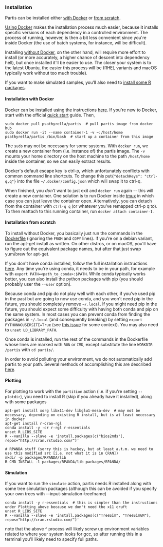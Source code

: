 ### Installation

Partis can be installed either [with Docker](#installation-with-docker) or [from scratch](#installation-from-scratch).

[Using Docker](#installation-with-docker) makes the installation process much easier, because it installs specific versions of each dependency in a controlled environment. The process of running, however, is then a bit less convenient since you're inside Docker (the use of batch systems, for instance, will be difficult).

Installing [without Docker](#installation-from-scratch), on the other hand, will require more effort to install (or more accurately, a higher chance of descent into dependency hell), but once installed it'll be easier to use. The closer your system is to the latest Ubuntu, the easier this process will be (RHEL variants and macOS typically work without too much trouble).

If you want to make simulated samples, you'll also need to [install some R packages](#simulation).

#### Installation with Docker

Docker can be installed using the instructions [here](https://docs.docker.com). If you're new to Docker, start with the official [quick start](https://docs.docker.com/get-started/) guide. Then,

```
sudo docker pull psathyrella/partis  # pull partis image from docker hub
sudo docker run -it --name container-1 -v ~:/host/home psathyrella/partis /bin/bash  # start up a container from this image
```
The `sudo` may not be necessary for some systems. With `docker run`, we create a new container from (i.e. instance of) the partis image. The `-v` mounts your home directory on the host machine to the path `/host/home` inside the container, so we can easily extract results.

Docker's default escape key is ctrl-p, which unfortunately conflicts with common command line shortcuts. To change this put`{"detachKeys": "ctrl-q,q"}` into the file `~/.docker/config.json` which will swap it to ctrl-q.

When finished, you _don't_ want to just exit and `docker run` again -- this will create a new container.
One solution is to run Docker inside [tmux](https://hackernoon.com/a-gentle-introduction-to-tmux-8d784c404340?gi=70388a0228fb) in which case you can just leave the container open.
Alternatively, you can detach from the container with `ctrl-q q` (or whatever you've remapped ctrl-p q to).
To then reattach to this running container, run `docker attach container-1`.

#### Installation from scratch

To install without Docker, you basically just run the commands in the [Dockerfile](../Dockerfile) (ignoring the `FROM` and `COPY` lines).
If you're on a debian variant, run the apt-get install as written.
On other distros, or on macOS, you'll have to figure out the equivalent package names, but after that just swap yum/brew for apt-get.

If you don't have conda installed, follow the full installation instructions [here](https://docs.anaconda.com/anaconda/install/).
Any time you're using conda, it needs to be in your path, for example with `export PATH=<path_to_conda>:$PATH`.
While conda typically works better, you can also install the python packages with pip (you should probably user the `--user` option).

Because conda and pip do not play well with each other, if you've used pip in the past but are going to now use conda, and you won't need pip in the future, you should completely remove `~/.local`.
If you might need pip in the future, you should expect some difficulty with having both conda and pip on the same system.
In most cases you can prevent conda from finding the packages in `~/.local` (and consequently breaking) by setting `export PYTHONNOUSERSITE=True` (see [this issue](https://github.com/conda/conda/issues/448) for some context).
You may also need to `unset LD_LIBRARY_PATH`.

Once conda is installed, run the rest of the commands in the Dockerfile whose lines are marked with `RUN` or `CMD`, except substitute the line `WORKDIR /partis` with `cd partis/`.

In order to avoid polluting your environment, we do not automatically add partis to your path.
Several methods of accomplishing this are described [here](subcommands.md#subcommands).

#### Plotting

For plotting to work with the `partition` action (i.e. if you're setting `--plotdir`), you need to install R (skip if you already have it installed), along with some packages

```
apt-get install xorg libx11-dev libglu1-mesa-dev  # may not be necessary, depending on existing R install, but is at least necessary in docker
apt-get install r-cran-rgl
conda install -y -cr r-rgl r-essentials
unset R_LIBS_SITE
R --vanilla --slave -e 'install.packages(c("bios2mds"), repos="http://cran.rstudio.com/")'

# RPANDA stuff (sorry this is hackey, but at least a.t.m. we need to use this modified src [i.e. not what it is in CRAN])
mkdir -p packages/RPANDA/lib
R CMD INSTALL -l packages/RPANDA/lib packages/RPANDA/
```

#### Simulation

If you want to run the `simulate` action, partis needs R installed along with some tree simulation packages (although this can be avoided if you specify your own trees with --input-simulation-treefname)

```
conda install -y r-essentials  # this is simpler than the instructions under Plotting above because we don't need the x11 cruft
unset R_LIBS_SITE
R --vanilla --slave -e 'install.packages(c("TreeSim", "TreeSimGM"), repos="http://cran.rstudio.com/")'
```

note that the above ^ process will likely screw up environment variables related to where your system looks for gcc, so after running this in a terminal you'll likely need to specify full paths.
